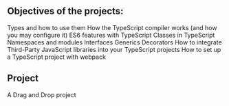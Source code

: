 ## Objectives of the projects:
Types and how to use them
How the TypeScript compiler works (and how you may configure it)
ES6 features with TypeScript
Classes in TypeScript
Namespaces and modules
Interfaces
Generics
Decorators
How to integrate Third-Party JavaScript libraries into your TypeScript projects
How to set up a TypeScript project with webpack

## Project
A Drag and Drop project
